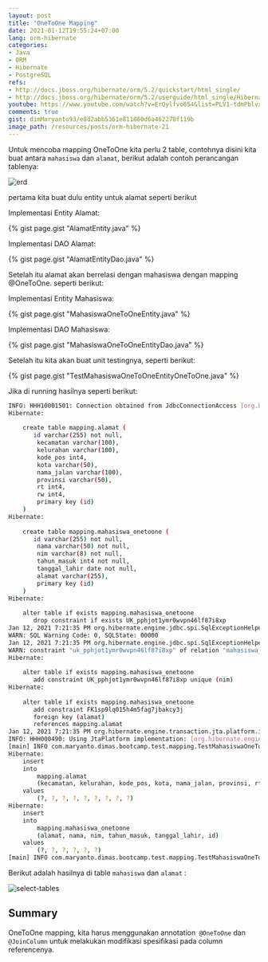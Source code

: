 ```yaml
---
layout: post
title: "OneToOne Mapping"
date: 2021-01-12T19:55:24+07:00
lang: orm-hibernate
categories:
- Java
- ORM
- Hibernate
- PostgreSQL
refs: 
- http://docs.jboss.org/hibernate/orm/5.2/quickstart/html_single/
- http://docs.jboss.org/hibernate/orm/5.2/userguide/html_single/Hibernate_User_Guide.html
youtube: https://www.youtube.com/watch?v=ErQylfvo654&list=PLV1-tdmPblvxHxNh867D1JR4u52LgzeIr&index=19
comments: true
gist: dimMaryanto93/e8d2abb5361e811860d6a462270f119b
image_path: /resources/posts/orm-hibernate-21
---
```


Untuk mencoba mapping OneToOne kita perlu 2 table, contohnya disini kita buat antara `mahasiswa` dan `alamat`, berikut adalah contoh perancangan tablenya:

![erd]({{site.baseurl}}{{page.image_path}}/erd.png)

pertama kita buat dulu entity untuk alamat seperti berikut

Implementasi Entity Alamat:

{% gist page.gist "AlamatEntity.java" %}

Implementasi DAO Alamat:

{% gist page.gist "AlamatEntityDao.java" %}

Setelah itu alamat akan berrelasi dengan mahasiswa dengan mapping @OneToOne. seperti berikut:

Implementasi Entity Mahasiswa:

{% gist page.gist "MahasiswaOneToOneEntity.java" %}

Implementasi DAO Mahasiswa:

{% gist page.gist "MahasiswaOneToOneEntityDao.java" %}

Setelah itu kita akan buat unit testingnya, seperti berikut:

{% gist page.gist "TestMahasiswaOneToOneEntityOneToOne.java" %}

Jika di running hasilnya seperti berikut:

```bash
INFO: HHH10001501: Connection obtained from JdbcConnectionAccess [org.hibernate.engine.jdbc.env.internal.JdbcEnvironmentInitiator$ConnectionProviderJdbcConnectionAccess@29bcf51d] for (non-JTA) DDL execution was not in auto-commit mode; the Connection 'local transaction' will be committed and the Connection will be set into auto-commit mode.
Hibernate: 
    
    create table mapping.alamat (
       id varchar(255) not null,
        kecamatan varchar(100),
        kelurahan varchar(100),
        kode_pos int4,
        kota varchar(50),
        nama_jalan varchar(100),
        provinsi varchar(50),
        rt int4,
        rw int4,
        primary key (id)
    )
Hibernate: 
    
    create table mapping.mahasiswa_onetoone (
       id varchar(255) not null,
        nama varchar(50) not null,
        nim varchar(8) not null,
        tahun_masuk int4 not null,
        tanggal_lahir date not null,
        alamat varchar(255),
        primary key (id)
    )
Hibernate: 
    
    alter table if exists mapping.mahasiswa_onetoone 
       drop constraint if exists UK_pphjot1ymr0wvpn46lf87i8xp
Jan 12, 2021 7:21:35 PM org.hibernate.engine.jdbc.spi.SqlExceptionHelper$StandardWarningHandler logWarning
WARN: SQL Warning Code: 0, SQLState: 00000
Jan 12, 2021 7:21:35 PM org.hibernate.engine.jdbc.spi.SqlExceptionHelper$StandardWarningHandler logWarning
WARN: constraint "uk_pphjot1ymr0wvpn46lf87i8xp" of relation "mahasiswa_onetoone" does not exist, skipping
Hibernate: 
    
    alter table if exists mapping.mahasiswa_onetoone 
       add constraint UK_pphjot1ymr0wvpn46lf87i8xp unique (nim)
Hibernate: 
    
    alter table if exists mapping.mahasiswa_onetoone 
       add constraint FK1sp9lq015h4m5fag7jbakcy3j 
       foreign key (alamat) 
       references mapping.alamat
Jan 12, 2021 7:21:35 PM org.hibernate.engine.transaction.jta.platform.internal.JtaPlatformInitiator initiateService
INFO: HHH000490: Using JtaPlatform implementation: [org.hibernate.engine.transaction.jta.platform.internal.NoJtaPlatform]
[main] INFO com.maryanto.dimas.bootcamp.test.mapping.TestMahasiswaOneToOneEntityOneToOne - mahasiswa baru: MahasiswaOneToOneEntity(id=d9aa105a-78aa-4168-a5d8-f1665f0b9730, nim=10511148, nama=Dimas Maryanto, tanggalLahir=1993-03-01, tahunMasuk=2011, alamat=AlamatEntity(id=f3d7f449-85fb-4e10-835e-cc5983fd2876, provinsi=Jawa Barat, kota=Kab. Bandung, kelurahan=Cileunyi, kecamatan=Cinunuk, rw=18, rt=6, kodePos=40526, namaJalan=Jl Bukit indah))
Hibernate: 
    insert 
    into
        mapping.alamat
        (kecamatan, kelurahan, kode_pos, kota, nama_jalan, provinsi, rt, rw, id) 
    values
        (?, ?, ?, ?, ?, ?, ?, ?, ?)
Hibernate: 
    insert 
    into
        mapping.mahasiswa_onetoone
        (alamat, nama, nim, tahun_masuk, tanggal_lahir, id) 
    values
        (?, ?, ?, ?, ?, ?)
[main] INFO com.maryanto.dimas.bootcamp.test.mapping.TestMahasiswaOneToOneEntityOneToOne - destroy hibernate session!
```

Berikut adalah hasilnya di table `mahasiswa` dan `alamat` :

![select-tables]({{site.baseurl}}{{page.image_path}}/select-tables.png)

## Summary 

OneToOne mapping, kita harus menggunakan annotation` @OneToOne` dan `@JoinColumn` untuk melakukan modifikasi spesifikasi pada column referencenya.
